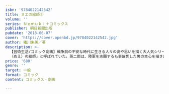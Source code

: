 ```yaml
---
isbn: '9784022142542'
title: ヌエの絵師⑥
volume: ''
series: Ｎｅｍｕｋｉ＋コミックス
publisher: 朝日新聞出版
pubdate: '2018-06-07'
cover: 'https://cover.openbd.jp/9784022142542.jpg'
author: 猪川朱美／著
description: >-
  【芸術生活/コミック劇画】戦争前の不安な時代に生きる人々の姿や思いを描く大人気シリーズ最新刊！！　その肖像画は生者を描けば魂を奪い、死者を描けばよみがえらせると噂される菅沼英二郎は「
  （ぬえ）の絵師」と呼ばれていた。英二郎は、陸軍を志願するも事故死した男の本心を描き出す。
price: '680'
genre: ''
target: 一般
format: コミック
content: コミックス・劇画

---
```

